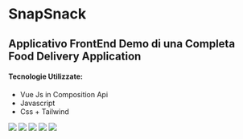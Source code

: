<h1> SnapSnack </h1>
<h2> Applicativo FrontEnd Demo di una Completa Food Delivery Application </h2>

<h4>Tecnologie Utilizzate: </h4>
<ul>
<li>Vue Js in Composition Api</li>
<li>Javascript</li>
<li>Css + Tailwind </li>
</ul>

<img src="https://i.imgur.com/ASaLpY8.png">
<img src="https://i.imgur.com/vnqaCiq.png">
<img src="https://i.imgur.com/vnqaCiq.png">
<img src="https://i.imgur.com/FUKNItn.png">
<img src="https://i.imgur.com/d1LccNy.png">

